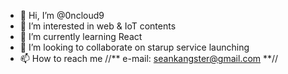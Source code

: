 - 👋 Hi, I’m @0ncloud9
- 👀 I’m interested in web & IoT contents
- 🌱 I’m currently learning React
- 💞️ I’m looking to collaborate on starup service launching
- 📫 How to reach me //** e-mail: seankangster@gmail.com **//

<!---
0ncloud9/0ncloud9 is a ✨ special ✨ repository because its `README.md` (this file) appears on your GitHub profile.
You can click the Preview link to take a look at your changes.
--->
